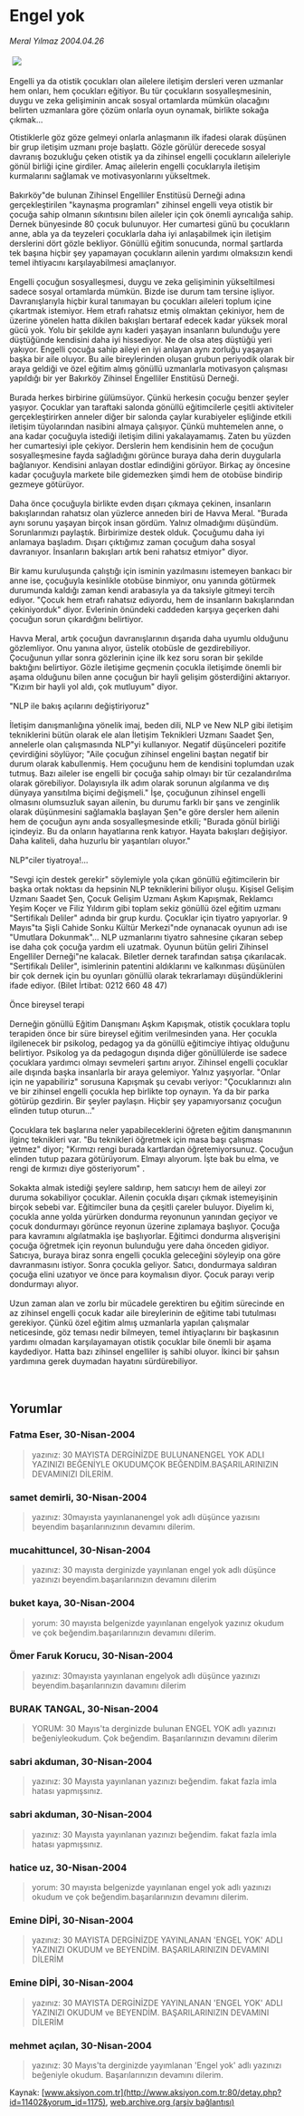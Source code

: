 # Engel yok

*Meral Yılmaz 2004.04.26*

<div bgcolor="#FFFFFF">
 <font class="content">
  <p>
   <!--- Resim Burada ---------->
   <img border="0" hspace="5" src="/web/20060214062411im_/http://www.aksiyon.com.tr/resim/490/28.jpg" vspace="5"/>
   <!--- Resim Burada ---------->
  </p>
 </font>
 <font class="content">
  Engelli ya da otistik çocukları olan ailelere iletişim dersleri veren uzmanlar hem onları, hem çocukları eğitiyor. Bu tür çocukların sosyalleşmesinin, duygu ve zeka gelişiminin ancak sosyal ortamlarda mümkün olacağını belirten uzmanlara göre çözüm onlarla oyun oynamak, birlikte sokağa çıkmak...
 </font>
 <p>
  <font class="content">
   Otistiklerle göz göze gelmeyi onlarla anlaşmanın ilk ifadesi olarak düşünen bir grup iletişim uzmanı proje başlattı. Gözle görülür derecede sosyal davranış bozukluğu çeken otistik ya da zihinsel engelli çocukların aileleriyle gönül birliği içine girdiler. Amaç ailelerin engelli çocuklarıyla iletişim kurmalarını sağlamak ve motivasyonlarını yükseltmek.
   <br>
    <br>
     Bakırköy"de bulunan Zihinsel Engelliler Enstitüsü Derneği adına gerçekleştirilen "kaynaşma programları" zihinsel engelli veya otistik bir çocuğa sahip olmanın sıkıntısını bilen aileler için çok önemli ayrıcalığa sahip. Dernek bünyesinde 80 çocuk bulunuyor. Her cumartesi günü bu çocukların anne, abla ya da teyzeleri çocuklarla daha iyi anlaşabilmek için iletişim derslerini dört gözle bekliyor. Gönüllü eğitim sonucunda, normal şartlarda tek başına hiçbir şey yapamayan çocukların ailenin yardımı olmaksızın kendi temel ihtiyacını karşılayabilmesi amaçlanıyor.
     <br/>
     <br/>
     Engelli çocuğun sosyalleşmesi, duygu ve zeka gelişiminin yükseltilmesi sadece sosyal ortamlarda mümkün. Bizde ise durum tam tersine işliyor. Davranışlarıyla hiçbir kural tanımayan bu çocukları aileleri toplum içine çıkartmak istemiyor. Hem etrafı rahatsız etmiş olmaktan çekiniyor, hem de üzerine yönelen hatta dikilen bakışları bertaraf edecek kadar yüksek moral gücü yok. Yolu bir şekilde aynı kaderi yaşayan insanların bulunduğu yere düştüğünde kendisini daha iyi hissediyor. Ne de olsa ateş düştüğü yeri yakıyor. Engelli çocuğa sahip aileyi en iyi anlayan aynı zorluğu yaşayan başka bir aile oluyor. Bu aile bireylerinden oluşan grubun periyodik olarak bir araya geldiği ve özel eğitim almış gönüllü uzmanlarla motivasyon çalışması yapıldığı bir yer Bakırköy Zihinsel Engelliler Enstitüsü Derneği.
     <br/>
     <br/>
     Burada herkes birbirine gülümsüyor. Çünkü herkesin çocuğu benzer şeyler yaşıyor. Çocuklar yan taraftaki salonda gönüllü eğitimcilerle çeşitli aktiviteler gerçekleştirirken anneler diğer bir salonda çaylar kurabiyeler eşliğinde etkili iletişim tüyolarından nasibini almaya çalışıyor. Çünkü muhtemelen anne, o ana kadar çocuğuyla istediği iletişim dilini yakalayamamış. Zaten bu yüzden her cumartesiyi iple çekiyor. Derslerin hem kendisinin hem de çocuğun sosyalleşmesine fayda sağladığını görünce buraya daha derin duygularla bağlanıyor. Kendisini anlayan dostlar edindiğini görüyor. Birkaç ay öncesine kadar çocuğuyla markete bile gidemezken şimdi hem de otobüse bindirip gezmeye götürüyor.
     <br/>
     <br/>
     Daha önce çocuğuyla birlikte evden dışarı çıkmaya çekinen, insanların bakışlarından rahatsız olan yüzlerce anneden biri de Havva Meral. "Burada aynı sorunu yaşayan birçok insan gördüm. Yalnız olmadığımı düşündüm. Sorunlarımızı paylaştık. Birbirimize destek olduk. Çocuğumu daha iyi anlamaya başladım. Dışarı çıktığımız zaman çocuğum daha sosyal davranıyor. İnsanların bakışları artık beni rahatsız etmiyor" diyor.
     <br/>
     <br/>
     Bir kamu kuruluşunda çalıştığı için isminin yazılmasını istemeyen bankacı bir anne ise, çocuğuyla kesinlikle otobüse binmiyor, onu yanında götürmek durumunda kaldığı zaman kendi arabasıyla ya da taksiyle gitmeyi tercih ediyor. "Çocuk hem etrafı rahatsız ediyordu, hem de insanların bakışlarından çekiniyorduk" diyor. Evlerinin önündeki caddeden karşıya geçerken dahi çocuğun sorun çıkardığını belirtiyor.
     <br/>
     <br/>
     Havva Meral, artık çocuğun davranışlarının dışarıda daha uyumlu olduğunu gözlemliyor. Onu yanına alıyor, üstelik otobüsle de gezdirebiliyor. Çocuğunun yıllar sonra gözlerinin içine ilk kez soru soran bir şekilde baktığını belirtiyor. Gözle iletişime geçmenin çocukla iletişimde önemli bir aşama olduğunu bilen anne çocuğun bir hayli gelişim gösterdiğini aktarıyor. "Kızım bir hayli yol aldı, çok mutluyum" diyor.
     <br/>
     <br/>
     "NLP ile bakış açılarını değiştiriyoruz"
     <br/>
     <br/>
     İletişim danışmanlığına yönelik imaj, beden dili, NLP ve New NLP gibi iletişim tekniklerini bütün olarak ele alan İletişim Teknikleri Uzmanı Saadet Şen, annelerle olan çalışmasında NLP"yi kullanıyor. Negatif düşünceleri pozitife çevirdiğini söylüyor; "Aile çocuğun zihinsel engelini baştan negatif bir durum olarak kabullenmiş. Hem çocuğunu hem de kendisini toplumdan uzak tutmuş. Bazı aileler ise engelli bir çocuğa sahip olmayı bir tür cezalandırılma olarak görebiliyor. Dolayısıyla ilk adım olarak sorunun algılanma ve dış dünyaya yansıtılma biçimi değişmeli." İşe, çocuğunun zihinsel engelli olmasını olumsuzluk sayan ailenin, bu durumu farklı bir şans ve zenginlik olarak düşünmesini sağlamakla başlayan Şen"e göre dersler hem ailenin hem de çocuğun aynı anda sosyalleşmesinde etkili; "Burada gönül birliği içindeyiz. Bu da onların hayatlarına renk katıyor. Hayata bakışları değişiyor. Daha kaliteli, daha huzurlu bir yaşantıları oluyor."
     <br/>
     <br/>
     NLP"ciler tiyatroya!...
     <br/>
     <br/>
     "Sevgi için destek gerekir" söylemiyle yola çıkan gönüllü eğitimcilerin bir başka ortak noktası da hepsinin NLP tekniklerini biliyor oluşu. Kişisel Gelişim Uzmanı Saadet Şen, Çocuk Gelişim Uzmanı Aşkım Kapışmak, Reklamcı Yeşim Koçer ve Filiz Yıldırım gibi toplam sekiz gönüllü özel eğitim uzmanı "Sertifikalı Deliler" adında bir grup kurdu. Çocuklar için tiyatro yapıyorlar. 9 Mayıs"ta Şişli Cahide Sonku Kültür Merkezi"nde oynanacak oyunun adı ise "Umutlara Dokunmak"... NLP uzmanlarını tiyatro sahnesine çıkaran sebep ise daha çok çocuğa yardım eli uzatmak. Oyunun bütün geliri Zihinsel Engelliler Derneği"ne kalacak. Biletler dernek tarafından satışa çıkarılacak. "Sertifikalı Deliler", isimlerinin patentini aldıklarını ve kalkınması düşünülen bir çok dernek için bu oyunları gönüllü olarak tekrarlamayı düşündüklerini ifade ediyor. (Bilet İrtibat: 0212 660 48 47)
     <br/>
     <br/>
     Önce bireysel terapi
     <br/>
     <br/>
     Derneğin gönüllü Eğitim Danışmanı Aşkım Kapışmak, otistik çocuklara toplu terapiden önce bir süre bireysel eğitim verilmesinden yana. Her çocukla ilgilenecek bir psikolog, pedagog ya da gönüllü eğitimciye ihtiyaç olduğunu belirtiyor. Psikolog ya da pedagogun dışında diğer gönüllülerde ise sadece çocuklara yardımcı olmayı sevmeleri şartını arıyor. Zihinsel engelli çocuklar aile dışında başka insanlarla bir araya gelemiyor. Yalnız yaşıyorlar. "Onlar için ne yapabiliriz" sorusuna Kapışmak şu cevabı veriyor: "Çocuklarınızı alın ve bir zihinsel engelli çocukla hep birlikte top oynayın. Ya da bir parka götürüp gezdirin. Bir şeyler paylaşın. Hiçbir şey yapamıyorsanız çocuğun elinden tutup oturun..."
     <br/>
     <br/>
     Çocuklara tek başlarına neler yapabileceklerini öğreten eğitim danışmanının ilginç teknikleri var. "Bu teknikleri öğretmek için masa başı çalışması yetmez" diyor; "Kırmızı rengi burada kartlardan öğretemiyorsunuz. Çocuğun elinden tutup pazara götürüyorum. Elmayı alıyorum. İşte bak bu elma, ve rengi de kırmızı diye gösteriyorum" .
     <br/>
     <br/>
     Sokakta almak istediği şeylere saldırıp, hem satıcıyı hem de aileyi zor duruma sokabiliyor çocuklar. Ailenin çocukla dışarı çıkmak istemeyişinin birçok sebebi var. Eğitimciler buna da çeşitli çareler buluyor. Diyelim ki, çocukla anne yolda yürürken dondurma reyonunun yanından geçiyor ve çocuk dondurmayı görünce reyonun üzerine zıplamaya başlıyor. Çocuğa para kavramını algılatmakla işe başlıyorlar. Eğitimci dondurma alışverişini çocuğa öğretmek için reyonun bulunduğu yere daha önceden gidiyor. Satıcıya, buraya biraz sonra engelli çocukla geleceğini söyleyip ona göre davranmasını istiyor. Sonra çocukla geliyor. Satıcı, dondurmaya saldıran çocuğa elini uzatıyor ve önce para koymalısın diyor. Çocuk parayı verip dondurmayı alıyor.
     <br/>
     <br/>
     Uzun zaman alan ve zorlu bir mücadele gerektiren bu eğitim sürecinde en az zihinsel engelli çocuk kadar aile bireylerinin de eğitime tabi tutulması gerekiyor. Çünkü özel eğitim almış uzmanlarla yapılan çalışmalar neticesinde, göz teması nedir bilmeyen, temel ihtiyaçlarını bir başkasının yardımı olmadan karşılayamayan otistik çocuklar bile önemli bir aşama kaydediyor. Hatta bazı zihinsel engelliler iş sahibi oluyor. İkinci bir şahsın yardımına gerek duymadan hayatını sürdürebiliyor.
    </br>
   </br>
  </font>
  <br/>
  <!---- YAZI SONU ----------->
 </p>
</div>


## Yorumlar

### Fatma Eser, 30-Nisan-2004
> yazınız: 
> 30 MAYISTA  DERGİNİZDE  BULUNANENGEL YOK ADLI YAZINIZI BEĞENİYLE OKUDUMÇOK BEĞENDİM.BAŞARILARINIZIN DEVAMINIZI DİLERİM.

### samet demirli, 30-Nisan-2004
> yazınız: 
> 30mayısta yayınlananengel yok adlı düşünce yazısını beyendim başarılarınızının devamını dilerim.

### mucahittuncel, 30-Nisan-2004
> yazınız: 
> 30 mayısta derginizde yayınlanan engel yok adlı düşünce yazınızı beyendim.başarılarınızın devamını dilerim

### buket kaya, 30-Nisan-2004
> yorum: 
> 30 mayısta belgenizde  yayınlanan engelyok  yazınız  okudum  ve çok beğendim.başarılarınızın  devamını dilerim.

### Ömer Faruk Korucu, 30-Nisan-2004
> yazınız: 
> 30mayısta yayınlanan engelyok adlı düşünce yazınızı beyendim.başarılarınızın davamını dilerim

### BURAK TANGAL, 30-Nisan-2004
> YORUM: 
> 30 Mayıs'ta derginizde bulunan ENGEL YOK adlı yazınızı beğeniyleokudum. Çok beğendim. Başarılarınızın devamını dilerim

### sabri akduman, 30-Nisan-2004
> yazınız: 
> 30 Mayısta yayınlanan yazınızı beğendim. fakat fazla imla hatası yapmışsınız.

### sabri akduman, 30-Nisan-2004
> yazınız: 
> 30 Mayısta yayınlanan yazınızı beğendim. fakat fazla imla hatası yapmışsınız.

### hatice uz, 30-Nisan-2004
> yorum: 
> 30 mayısta belgenizde yayınlanan engel yok adlı yazınızı okudum ve çok beğendim.başarılarınızın devamını dilerim.

### Emine DİPİ, 30-Nisan-2004
> yazınız: 
> 30 MAYISTA DERGİNİZDE YAYINLANAN 'ENGEL YOK' ADLI YAZINIZI OKUDUM ve BEYENDİM. BAŞARILARINIZIN DEVAMINI DİLERİM

### Emine DİPİ, 30-Nisan-2004
> yazınız: 
> 30 MAYISTA DERGİNİZDE YAYINLANAN 'ENGEL YOK' ADLI YAZINIZI OKUDUM ve BEYENDİM. BAŞARILARINIZIN DEVAMINI DİLERİM

### mehmet açılan, 30-Nisan-2004
> yazınız: 
> 30 Mayıs'ta derginizde yayımlanan 'Engel yok' adlı yazınızı beğeniyle okudum. Başarılarınızın devamını dilerim.

Kaynak: [www.aksiyon.com.tr](http://www.aksiyon.com.tr:80/detay.php?id=11402&yorum_id=1175), [web.archive.org (arşiv bağlantısı)](http://web.archive.org/web/20060214062411/http://www.aksiyon.com.tr:80/detay.php?id=11402&yorum_id=1175)
